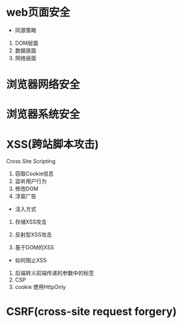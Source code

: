 # web页面安全
- 同源策略


1. DOM层面
2. 数据层面
3. 网络层面  

# 浏览器网络安全


# 浏览器系统安全 


# XSS(跨站脚本攻击)
Cross Site Scripting

1. 窃取Cookie信息
2. 监听用户行为
3. 修改DOM
4. 浮窗广告


- 注入方式
1. 存储XSS攻击

2. 反射型XSS攻击

3. 基于DOM的XSS 

- 如何阻止XSS
1. 后端转义前端传递的参数中的标签
2. CSP
3. cookie 使用HttpOnly

# CSRF(cross-site request forgery)

